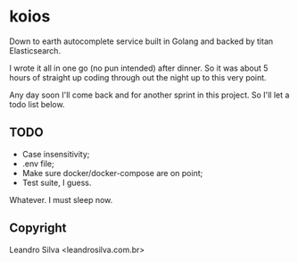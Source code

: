 # koios
Down to earth autocomplete service built in Golang and backed by titan Elasticsearch.

I wrote it all in one go (no pun intended) after dinner. So it was about 5 hours of straight up coding through out the night up to this very point.

Any day soon I'll come back and for another sprint in this project. So I'll let a todo list below.

## TODO

* Case insensitivity;
* .env file;
* Make sure docker/docker-compose are on point;
* Test suite, I guess.

Whatever. I must sleep now.

## Copyright

Leandro Silva <leandrosilva.com.br>